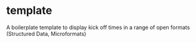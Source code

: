 # template
A boilerplate template to display kick off times in a range of open formats (Structured Data, Microformats)
